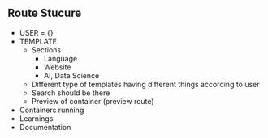 ## Route Stucure 

- USER = {}
- TEMPLATE 
  - Sections 
    - Language
    - Website
    - AI, Data Science
  - Different type of templates having different things according to user
  - Search should be there
  - Preview of container (preview route)
- Containers running
- Learnings
- Documentation
